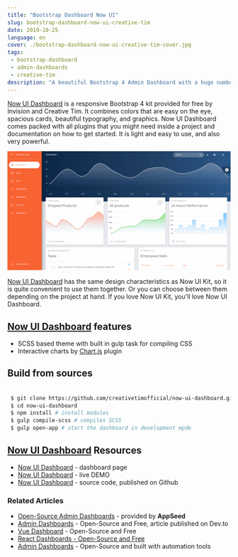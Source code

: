 ```yaml
---
title: "Bootstrap Dashboard Now UI"
slug: bootstrap-dashboard-now-ui-creative-tim
date: 2019-10-25
language: en
cover: ./bootstrap-dashboard-now-ui-creative-tim-cover.jpg
tags:
 - bootstrap-dashboard
 - admin-dashboards
 - creative-tim
description: "A beautiful Bootstrap 4 Admin Dashboard with a huge number of components built to fit together and look amazing"
---
```


[Now UI Dashboard](https://www.creative-tim.com/product/now-ui-dashboard) is a responsive Bootstrap 4 kit provided for free by Invision and Creative Tim. It combines colors that are easy on the eye, spacious cards, beautiful typography, and graphics. Now UI Dashboard comes packed with all plugins that you might need inside a project and documentation on how to get started. It is light and easy to use, and also very powerful.

![Now Dashboard - Gif animated presentation.](https://raw.githubusercontent.com/admin-dashboards/static/master/bootstrap-dashboard-now-ui-intro.gif)

[Now UI Dashboard](https://www.creative-tim.com/product/now-ui-dashboard) has the same design characteristics as Now UI Kit, so it is quite convenient to use them together. Or you can choose between them depending on the project at hand. If you love Now UI Kit, you'll love Now UI Dashboard.

## [Now UI Dashboard](https://www.creative-tim.com/product/now-ui-dashboard) features

- SCSS based theme with built in gulp task for compiling CSS
- Interactive charts by [Chart.js](https://gionkunz.github.io/chartist-js/) plugin

## Build from sources

```bash

 $ git clone https://github.com/creativetimofficial/now-ui-dashboard.git
 $ cd now-ui-dashboard
 $ npm install # install modules
 $ gulp compile-scss # compiles SCSS
 $ gulp open-app # start the dashboard in development mpde

```

## [Now UI Dashboard](https://www.creative-tim.com/product/now-ui-dashboard) Resources

- [Now UI Dashboard](https://www.creative-tim.com/product/now-ui-dashboard) - dashboard page
- [Now UI Dashboard](https://demos.creative-tim.com/now-ui-dashboard/examples/dashboard.html) - live DEMO
- [Now UI Dashboard](https://github.com/creativetimofficial/now-ui-dashboard) - source code, published on Github

### Related Articles

- [Open-Source Admin Dashboards](https://appseed.us/admin-dashboards/open-source) - provided by **AppSeed**
- [Admin Dashboards](https://dev.to/sm0ke/admin-dashboards-open-source-and-free-4aep) - Open-Source and Free, article published on Dev.to
- [Vue Dashboard](https://dev.to/sm0ke/vue-dashboard-open-source-apps-1gd1) - Open-Source and Free
- [React Dashboards - Open-Source and Free](https://dev.to/sm0ke/react-dashboards-open-source-apps-1c7j)
- [Admin Dashboards](https://blog.appseed.us/admin-dashboards-open-source-built-with-automation-tools/) - Open-Source and built with automation tools
